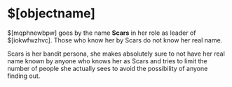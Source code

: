 # $[objectname]

$[mqphnewbpw] goes by the name **Scars** in her role as leader of $[iokwfwzhvc]. Those who know her by Scars do not know her real name.

Scars is her bandit persona, she makes absolutely sure to not have her real name known by anyone who knows her as Scars and tries to limit the number of people she actually sees to avoid the possibility of anyone finding out.